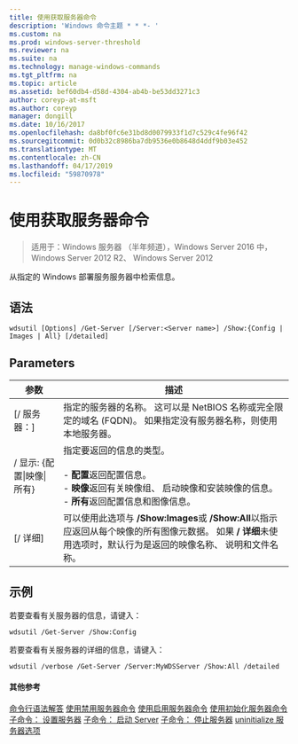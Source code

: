 ```yaml
---
title: 使用获取服务器命令
description: 'Windows 命令主题 * * *- '
ms.custom: na
ms.prod: windows-server-threshold
ms.reviewer: na
ms.suite: na
ms.technology: manage-windows-commands
ms.tgt_pltfrm: na
ms.topic: article
ms.assetid: bef60db4-d58d-4304-ab4b-be53dd3271c3
author: coreyp-at-msft
ms.author: coreyp
manager: dongill
ms.date: 10/16/2017
ms.openlocfilehash: da8bf0fc6e31bd8d0079933f1d7c529c4fe96f42
ms.sourcegitcommit: 0d0b32c8986ba7db9536e0b8648d4ddf9b03e452
ms.translationtype: MT
ms.contentlocale: zh-CN
ms.lasthandoff: 04/17/2019
ms.locfileid: "59870978"
---
```

# <a name="using-the-get-server-command"></a>使用获取服务器命令

>适用于：Windows 服务器 （半年频道），Windows Server 2016 中，Windows Server 2012 R2、 Windows Server 2012

从指定的 Windows 部署服务服务器中检索信息。
## <a name="syntax"></a>语法
```
wdsutil [Options] /Get-Server [/Server:<Server name>] /Show:{Config | Images | All} [/detailed]
```
## <a name="parameters"></a>Parameters
|参数|描述|
|-------|--------|
|[/ 服务器：<Server name>]|指定的服务器的名称。 这可以是 NetBIOS 名称或完全限定的域名 (FQDN)。 如果指定没有服务器名称，则使用本地服务器。|
|/ 显示: {配置&#124;映像&#124;所有}|指定要返回的信息的类型。<br /><br />-   **配置**返回配置信息。<br />-   **映像**返回有关映像组、 启动映像和安装映像的信息。<br />-   **所有**返回配置信息和图像信息。|
|[/ 详细]|可以使用此选项与 **/Show:Images**或 **/Show:All**以指示应返回从每个映像的所有图像元数据。 如果 **/ 详细**未使用选项时，默认行为是返回的映像名称、 说明和文件名称。|
## <a name="BKMK_examples"></a>示例
若要查看有关服务器的信息，请键入：
```
wdsutil /Get-Server /Show:Config
```
若要查看有关服务器的详细的信息，请键入：
```
wdsutil /verbose /Get-Server /Server:MyWDSServer /Show:All /detailed
```
#### <a name="additional-references"></a>其他参考
[命令行语法解答](command-line-syntax-key.md)
[使用禁用服务器命令](using-the-disable-server-command.md)
[使用启用服务器命令](using-the-enable-server-command.md)
[使用初始化服务器命令](using-the-initialize-server-command.md)
[子命令： 设置服务器](subcommand-set-server.md)
[子命令： 启动 Server](subcommand-start-server.md) 
 [子命令： 停止服务器](subcommand-stop-server.md)
[uninitialize 服务器选项](the-uninitialize-server-option.md)
